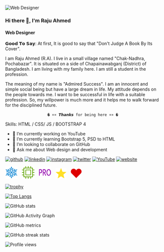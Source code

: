 ![Web Designer](https://scontent.fdac110-1.fna.fbcdn.net/v/t1.6435-9/146133614_2806997046294991_2388857498126491245_n.jpg?_nc_cat=110&ccb=1-5&_nc_sid=0debeb&_nc_eui2=AeHhjp7uT5b1aPQEyuXDbkYCEe4RlovQ30cR7hGWi9DfR0NGOrm58tY6LsBVT-4VnTWeafcH-mhLCmnXpPvtwyvC&_nc_ohc=LPkDGm7I7kIAX_IsWm3&_nc_ht=scontent.fdac110-1.fna&oh=3ce05ce8967b6bfafeb14085ecb729cf&oe=614D78A9)

### Hi there 👋, I'm Raju Ahmed 
#### Web Designer

𝗚𝗼𝗼𝗱 𝗧𝗼 𝗦𝗮𝘆:
At first, It is good to say that "Don't Judge A Book By Its Cover".
 
I am Raju Ahmed (R.A). I live in a small village named "Chak-Nadhra, Pochabazar". It is situated on a side of Chapainawabganj (District) of Bangladesh. I am living with my family here. I am still a student in the profession. 
 
The meaning of my name is "Admired Success". I am an innocent and simple social being but have a large dream in life. My attitude depends on the people towards me. I want to be successful in life with a suitable profession. So, my willpower is much more and it helps me to walk forward for the disciplined future.


                       � ¤¤ 𝙏𝙝𝙖𝙣𝙠𝙨 for being here ¤¤ �

Skills: HTML / CSS/ JS / BOOTSTRAP 4

- 🔭 I’m currently working on YouTube 
- 🌱 I’m currently learning Bootstrap 5, PSD to HTML 
- 👯 I’m looking to collaborate on GitHub  
- 💬 Ask me about Web design and development  


[<img src='https://cdn.jsdelivr.net/npm/simple-icons@3.0.1/icons/github.svg' alt='github' height='40'>](https://github.com/coder-raju)  [<img src='https://cdn.jsdelivr.net/npm/simple-icons@3.0.1/icons/linkedin.svg' alt='linkedin' height='40'>](https://www.linkedin.com/in/rajuahmed-in/)  [<img src='https://cdn.jsdelivr.net/npm/simple-icons@3.0.1/icons/instagram.svg' alt='instagram' height='40'>](https://www.instagram.com/raju_classics/)  [<img src='https://cdn.jsdelivr.net/npm/simple-icons@3.0.1/icons/twitter.svg' alt='twitter' height='40'>](https://twitter.com/@rajuahmed_st)  [<img src='https://cdn.jsdelivr.net/npm/simple-icons@3.0.1/icons/youtube.svg' alt='YouTube' height='40'>](https://www.youtube.com/channel/https://www.youtube.com/channel/UCKyBXyfEmbdH36SiQnzqGpw)  [<img src='https://cdn.jsdelivr.net/npm/simple-icons@3.0.1/icons/icloud.svg' alt='website' height='40'>](http://rajuahmedrj.blogspot.com/)  

<a href='https://archiveprogram.github.com/'><img src='https://raw.githubusercontent.com/acervenky/animated-github-badges/master/assets/acbadge.gif' width='40' height='40'></a> <a href='https://docs.github.com/en/developers'><img src='https://raw.githubusercontent.com/acervenky/animated-github-badges/master/assets/devbadge.gif' width='40' height='40'></a> <a href='https://github.com/pricing'><img src='https://raw.githubusercontent.com/acervenky/animated-github-badges/master/assets/pro.gif' width='40' height='40'></a> <a href='https://stars.github.com/'><img src='https://raw.githubusercontent.com/acervenky/animated-github-badges/master/assets/starbadge.gif' width='35' height='35'></a> <a href='https://docs.github.com/en/github/supporting-the-open-source-community-with-github-sponsors'><img src='https://raw.githubusercontent.com/acervenky/animated-github-badges/master/assets/sponsorbadge.gif' width='35' height='35'></a> 

[![trophy](https://github-profile-trophy.vercel.app/?username=coder-raju)](https://github.com/ryo-ma/github-profile-trophy)

[![Top Langs](https://github-readme-stats.vercel.app/api/top-langs/?username=coder-raju)](https://github.com/anuraghazra/github-readme-stats)

![GitHub stats](https://github-readme-stats.vercel.app/api?username=coder-raju&show_icons=true)  

![GitHub Activity Graph](https://activity-graph.herokuapp.com/graph?username=coder-raju)  

![GitHub metrics](https://metrics.lecoq.io/coder-raju)  

![GitHub streak stats](https://github-readme-streak-stats.herokuapp.com/?user=coder-raju)  

![Profile views](https://gpvc.arturio.dev/coder-raju)  
